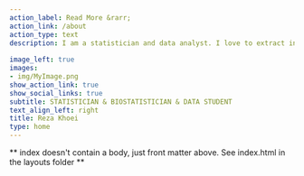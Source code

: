 ```yaml
---
action_label: Read More &rarr;
action_link: /about
action_type: text
description: I am a statistician and data analyst. I love to extract insightful information from each type of data and turn them into wisdom. The main tool in this way for me is **R programming language**. *R* is like the languages I speak. However, Most of statistical topics covers data science field and each statistician can be a data scientist; yet I would rather call myself a data student. Because it reminds me I must be always in learning.
 
image_left: true
images:
- img/MyImage.png
show_action_link: true
show_social_links: true
subtitle: STATISTICIAN & BIOSTATISTICIAN & DATA STUDENT
text_align_left: right
title: Reza Khoei
type: home
---
```


** index doesn't contain a body, just front matter above.
See index.html in the layouts folder **
